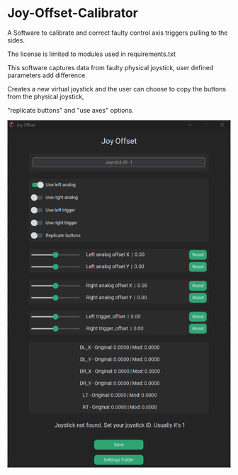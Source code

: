 # Joy-Offset-Calibrator
<p>A Software to calibrate and correct faulty control axis triggers pulling to the sides.</p>
<p></p>
<p>The license is limited to modules used in requirements.txt</p>
<p></p>
<p>This software captures data from faulty physical joystick, user defined parameters add difference.</p>
<p>Creates a new virtual joystick and the user can choose to copy the buttons from the physical joystick,</p>
<p>"replicate buttons" and "use axes" options.</p>
<p></p>

![alt text](https://raw.githubusercontent.com/Suundumused/Joy-Offset-Calibrator/main/ico/Captura%20de%20tela%202023-12-03%20173530.png)
